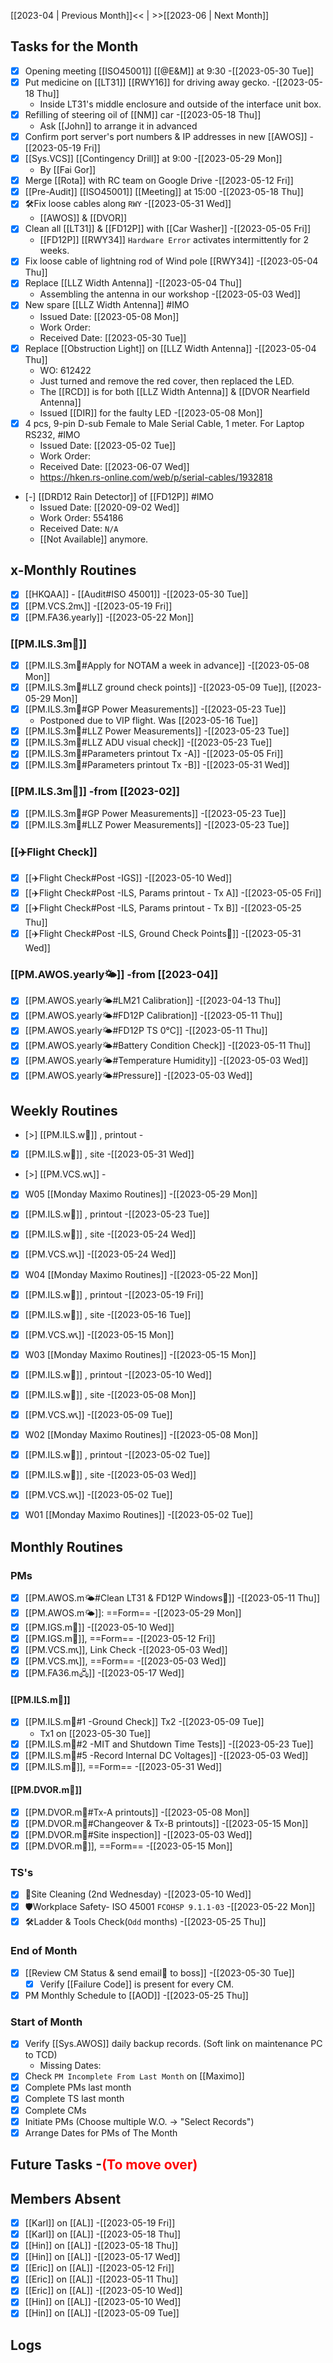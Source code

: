 [[2023-04 | Previous Month]]<< | >>[[2023-06 | Next Month]]
## Tasks for the Month
- [x] Opening meeting [[ISO45001]] [[@E&M]] at 9:30 -[[2023-05-30 Tue]]
- [x] Put medicine on [[LT31]] [[RWY16]] for driving away gecko. -[[2023-05-18 Thu]]
	- Inside LT31's middle enclosure and outside of the interface unit box.
- [x] Refilling of steering oil of [[NM]] car -[[2023-05-18 Thu]]
	- Ask [[John]] to arrange it in advanced
- [x] Confirm port server's port numbers & IP addresses in new [[AWOS]] -[[2023-05-19 Fri]]
- [x] [[Sys.VCS]] [[Contingency Drill]] at 9:00 -[[2023-05-29 Mon]]
	- By [[Fai Gor]]
- [x] Merge [[Rota]] with RC team on Google Drive -[[2023-05-12 Fri]]
- [x] [[Pre-Audit]] [[ISO45001]] [[Meeting]] at 15:00 -[[2023-05-18 Thu]]
- [x] 🛠️Fix loose cables along `RWY` -[[2023-05-31 Wed]]
	- [[AWOS]] & [[DVOR]]
- [x] Clean all [[LT31]] & [[FD12P]] with [[Car Washer]] -[[2023-05-05 Fri]]
	- [[FD12P]] [[RWY34]] `Hardware Error` activates intermittently for 2 weeks.
- [x] Fix loose cable of lightning rod of Wind pole [[RWY34]] -[[2023-05-04 Thu]]
- [x] Replace [[LLZ Width Antenna]] -[[2023-05-04 Thu]]
	- Assembling the antenna in our workshop -[[2023-05-03 Wed]]
- [x] New spare [[LLZ Width Antenna]] #IMO  
	- Issued Date: [[2023-05-08 Mon]]
	- Work Order: 
	- Received Date: [[2023-05-30 Tue]]
- [x] Replace [[Obstruction Light]] on [[LLZ Width Antenna]] -[[2023-05-04 Thu]]
	- WO: 612422
	- Just turned and remove the red cover, then replaced the LED.
	-   The [[RCD]] is for both [[LLZ Width Antenna]] & [[DVOR Nearfield Antenna]]
	- Issued [[DIR]] for the faulty LED -[[2023-05-08 Mon]]
- [x] 4 pcs, 9-pin D-sub Female to Male Serial Cable, 1 meter. For Laptop RS232, #IMO  
	- Issued Date: [[2023-05-02 Tue]]
	- Work Order: 
	- Received Date: [[2023-06-07 Wed]]
	- https://hken.rs-online.com/web/p/serial-cables/1932818
- [-] [[DRD12 Rain Detector]] of [[FD12P]]  #IMO 
	- Issued Date: [[2020-09-02 Wed]]
	- Work Order: 554186
	- Received Date: `N/A`
	- [[Not Available]] anymore.

## x-Monthly Routines
- [x] [[HKQAA]] - [[Audit#ISO 45001]] -[[2023-05-30 Tue]]
- [x] [[PM.VCS.2m📞]] -[[2023-05-19 Fri]]
- [x] [[PM.FA36.yearly]] -[[2023-05-22 Mon]]
###  [[PM.ILS.3m🛬]]
- [x] [[PM.ILS.3m🛬#Apply for NOTAM a week in advance]] -[[2023-05-08 Mon]]
- [x] [[PM.ILS.3m🛬#LLZ ground check points]] -[[2023-05-09 Tue]], [[2023-05-29 Mon]]
- [x]  [[PM.ILS.3m🛬#GP Power Measurements]] -[[2023-05-23 Tue]]
	- Postponed due to VIP flight. Was [[2023-05-16 Tue]]
- [x] [[PM.ILS.3m🛬#LLZ Power Measurements]] -[[2023-05-23 Tue]]
- [x] [[PM.ILS.3m🛬#LLZ ADU visual check]] -[[2023-05-23 Tue]]
- [x] [[PM.ILS.3m🛬#Parameters printout Tx -A]] -[[2023-05-05 Fri]]
- [x] [[PM.ILS.3m🛬#Parameters printout Tx -B]] -[[2023-05-31 Wed]]
###  [[PM.ILS.3m🛬]] -from [[2023-02]]
- [x]  [[PM.ILS.3m🛬#GP Power Measurements]] -[[2023-05-23 Tue]]
- [x] [[PM.ILS.3m🛬#LLZ Power Measurements]] -[[2023-05-23 Tue]]
### [[✈️Flight Check]]
- [x] [[✈️Flight Check#Post -IGS]] -[[2023-05-10 Wed]]
- [x] [[✈️Flight Check#Post -ILS, Params printout - Tx A]] -[[2023-05-05 Fri]]
- [x] [[✈️Flight Check#Post -ILS, Params printout - Tx B]] -[[2023-05-25 Thu]]
- [x] [[✈️Flight Check#Post -ILS, Ground Check Points🚗]] -[[2023-05-31 Wed]]
###  [[PM.AWOS.yearly🌤️]] -from [[2023-04]]
- [x] [[PM.AWOS.yearly🌤️#LM21 Calibration]] -[[2023-04-13 Thu]]
- [x] [[PM.AWOS.yearly🌤️#FD12P Calibration]] -[[2023-05-11 Thu]]
- [x] [[PM.AWOS.yearly🌤️#FD12P TS 0℃]] -[[2023-05-11 Thu]]
- [x] [[PM.AWOS.yearly🌤️#Battery Condition Check]] -[[2023-05-11 Thu]]
- [x] [[PM.AWOS.yearly🌤️#Temperature Humidity]] -[[2023-05-03 Wed]]
- [x] [[PM.AWOS.yearly🌤️#Pressure]] -[[2023-05-03 Wed]]
## Weekly Routines
- [>] [[PM.ILS.w🛬]] , printout -
- [x] [[PM.ILS.w🛬]] , site -[[2023-05-31 Wed]]
- [>] [[PM.VCS.w📞]] -
- [x] W05 [[Monday Maximo Routines]] -[[2023-05-29 Mon]]
- [x] [[PM.ILS.w🛬]] , printout -[[2023-05-23 Tue]]
- [x] [[PM.ILS.w🛬]] , site -[[2023-05-24 Wed]]
- [x] [[PM.VCS.w📞]] -[[2023-05-24 Wed]]
- [x] W04 [[Monday Maximo Routines]] -[[2023-05-22 Mon]]
- [x] [[PM.ILS.w🛬]] , printout -[[2023-05-19 Fri]]
- [x] [[PM.ILS.w🛬]] , site -[[2023-05-16 Tue]]
- [x] [[PM.VCS.w📞]] -[[2023-05-15 Mon]]
- [x] W03 [[Monday Maximo Routines]] -[[2023-05-15 Mon]]
- [x] [[PM.ILS.w🛬]] , printout -[[2023-05-10 Wed]]
- [x] [[PM.ILS.w🛬]] , site -[[2023-05-08 Mon]]
- [x] [[PM.VCS.w📞]] -[[2023-05-09 Tue]]
- [x] W02 [[Monday Maximo Routines]] -[[2023-05-08 Mon]]
- [x] [[PM.ILS.w🛬]] , printout -[[2023-05-02 Tue]]
- [x] [[PM.ILS.w🛬]] , site -[[2023-05-03 Wed]]
- [x] [[PM.VCS.w📞]] -[[2023-05-02 Tue]]
- [x] W01 [[Monday Maximo Routines]] -[[2023-05-02 Tue]]


## Monthly Routines
### PMs
- [x] [[PM.AWOS.m🌤️#Clean LT31 & FD12P Windows🚚]] -[[2023-05-11 Thu]]
- [x] [[PM.AWOS.m🌤️]]:  ==Form== -[[2023-05-29 Mon]]
- [x] [[PM.IGS.m🛫]] -[[2023-05-10 Wed]]
- [x] [[PM.IGS.m🛫]], ==Form== -[[2023-05-12 Fri]]
- [x] [[PM.VCS.m📞]], Link Check -[[2023-05-03 Wed]]
- [x] [[PM.VCS.m📞]], ==Form== -[[2023-05-03 Wed]]
- [x] [[PM.FA36.m🖧]] -[[2023-05-17 Wed]]
#### [[PM.ILS.m🛬]]
- [x] [[PM.ILS.m🛬#1 -Ground Check]] Tx2 -[[2023-05-09 Tue]]
	- Tx1 on [[2023-05-30 Tue]]
- [x] [[PM.ILS.m🛬#2 -MIT and Shutdown Time Tests]] -[[2023-05-23 Tue]]
- [x] [[PM.ILS.m🛬#5 -Record Internal DC Voltages]] -[[2023-05-03 Wed]]
- [x] [[PM.ILS.m🛬]],  ==Form== -[[2023-05-31 Wed]]
#### [[PM.DVOR.m🧭]]
- [x] [[PM.DVOR.m🧭#Tx-A printouts]] -[[2023-05-08 Mon]]
- [x] [[PM.DVOR.m🧭#Changeover & Tx-B printouts]] -[[2023-05-15 Mon]]
- [x] [[PM.DVOR.m🧭#Site inspection]] -[[2023-05-03 Wed]]
- [x] [[PM.DVOR.m🧭]], ==Form== -[[2023-05-15 Mon]]
### TS's
- [x] 🧹Site Cleaning (2nd Wednesday) -[[2023-05-10 Wed]]
- [x] 🛡️Workplace Safety- ISO 45001 `FCOHSP 9.1.1-03` -[[2023-05-22 Mon]]
- [x] 🛠️Ladder & Tools Check(`Odd` months) -[[2023-05-25 Thu]]
### End of Month
- [x] [[Review CM Status & send email📧 to boss]] -[[2023-05-30 Tue]]
	- [x] Verify [[Failure Code]] is present for every CM.
- [x] PM Monthly Schedule to [[AOD]] -[[2023-05-25 Thu]]
### Start of Month
- [x] Verify [[Sys.AWOS]] daily backup records. (Soft link on maintenance PC to TCD)
	- Missing Dates: 
- [x] Check `PM Incomplete From Last Month` on [[Maximo]]
- [x] Complete PMs last month
- [x] Complete TS last month
- [x] Complete CMs
- [x] Initiate PMs (Choose multiple W.O. -> "Select Records")
- [x] Arrange Dates for PMs of The Month
## Future Tasks -<span style='color: red'>(To move over)</span>
## Members Absent
- [x] [[Karl]] on [[AL]] -[[2023-05-19 Fri]]
- [x] [[Karl]] on [[AL]] -[[2023-05-18 Thu]]
- [x] [[Hin]] on [[AL]] -[[2023-05-18 Thu]]
- [x] [[Hin]] on [[AL]] -[[2023-05-17 Wed]]
- [x] [[Eric]] on [[AL]] -[[2023-05-12 Fri]]
- [x] [[Eric]] on [[AL]] -[[2023-05-11 Thu]]
- [x] [[Eric]] on [[AL]] -[[2023-05-10 Wed]]
- [x] [[Hin]] on [[AL]] -[[2023-05-10 Wed]]
- [x] [[Hin]] on [[AL]] -[[2023-05-09 Tue]]
## Logs
